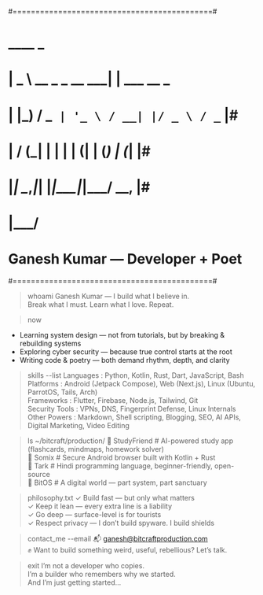 #============================================#
#        ____                  _             #
#       |  _ \ __ _ _ __   ___| | ___   __ _ #
#       | |_) / _` | '_ \ / __| |/ _ \ / _` |#
#       |  __/ (_| | | | | (__| | (_) | (_| |#
#       |_|   \__,_|_| |_|\___|_|\___/ \__, |#
#                                      |___/ #
#                                            #
#        Ganesh Kumar — Developer + Poet     #
#============================================#

> whoami
Ganesh Kumar — I build what I believe in.  
Break what I must. Learn what I love. Repeat.

> now
- Learning system design — not from tutorials, but by breaking & rebuilding systems
- Exploring cyber security — because true control starts at the root
- Writing code & poetry — both demand rhythm, depth, and clarity

> skills --list
Languages       : Python, Kotlin, Rust, Dart, JavaScript, Bash  
Platforms       : Android (Jetpack Compose), Web (Next.js), Linux (Ubuntu, ParrotOS, Tails, Arch)  
Frameworks      : Flutter, Firebase, Node.js, Tailwind, Git  
Security Tools  : VPNs, DNS, Fingerprint Defense, Linux Internals  
Other Powers    : Markdown, Shell scripting, Blogging, SEO, AI APIs, Digital Marketing, Video Editing  

> ls ~/bitcraft/production/
📁 StudyFriend   # AI-powered study app (flashcards, mindmaps, homework solver)  
📁 Somix         # Secure Android browser built with Kotlin + Rust  
📁 Tark          # Hindi programming language, beginner-friendly, open-source  
📁 BitOS         # A digital world — part system, part sanctuary  

> philosophy.txt
✓ Build fast — but only what matters  
✓ Keep it lean — every extra line is a liability  
✓ Go deep — surface-level is for tourists  
✓ Respect privacy — I don’t build spyware. I build shields  

> contact_me --email
📬 ganesh@bitcraftproduction.com  
✊ Want to build something weird, useful, rebellious? Let’s talk.

> exit
I’m not a developer who copies.  
I’m a builder who remembers why we started.  
And I’m just getting started...